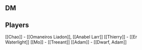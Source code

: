 ## DM

## Players

[[Chao]] - [[Omaneiros Liadon]], [[Anabel Larr]]
[[Thierry]] - [[Er Waterlight]]
[[Mo]] - [[Treeant]]
[[Adam]] - [[Dwarf, Adam]]

